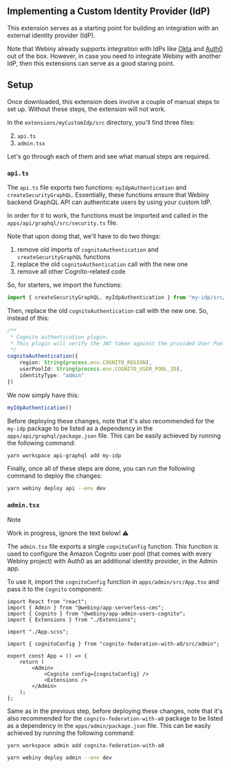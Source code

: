 ## Implementing a Custom Identity Provider (IdP)

This extension serves as a starting point for building an integration with an external identity provider (IdP). 

Note that Webiny already supports integration with IdPs like [Okta](https://www.webiny.com/docs/enterprise/okta-integration) and [Auth0](https://www.webiny.com/docs/enterprise/auth0-integration) out of the box. However, in case you need to integrate Webiny with another IdP, then this extensions can serve as a good staring point.

## Setup

Once downloaded, this extension does involve a couple of manual steps to set up. Without these steps, the extension will not work.

In the `extensions/myCustomIdp/src` directory, you'll find three files:

2. `api.ts`
3. `admin.tsx`

Let's go through each of them and see what manual steps are required.

### `api.ts`

The `api.ts` file exports two functions: `myIdpAuthentication` and `createSecurityGraphQL`. Essentially, these functions ensure that Webiny backend GraphQL API can authenticate users by using your custom IdP.

In order for it to work, the functions must be imported and called in the `apps/api/graphql/src/security.ts` file.

Note that upon doing that, we'll have to do two things:

1. remove old imports of `cognitoAuthentication` and `createSecurityGraphQL` functions
2. replace the old `cognitoAuthentication` call with the new one
3. remove all other Cognito-related code

So, for starters, we import the functions:

```ts
import { createSecurityGraphQL, myIdpAuthentication } from "my-idp/src/api";
```

Then, replace the old `cognitoAuthentication` call with the new one. So, instead of this:

```ts
/**
 * Cognito authentication plugin.
 * This plugin will verify the JWT token against the provided User Pool.
 */
cognitoAuthentication({
    region: String(process.env.COGNITO_REGION),
    userPoolId: String(process.env.COGNITO_USER_POOL_ID),
    identityType: "admin"
})
```

We now simply have this:

```ts
myIdpAuthentication()
```

Before deploying these changes, note that it's also recommended for the `my-idp` package to be listed as a dependency in the `apps/api/graphql/package.json` file. This can be easily achieved by running the following command:

```bash
yarn workspace api-graphql add my-idp 
```

Finally, once all of these steps are done, you can run the following command to deploy the changes:

```bash
yarn webiny deploy api --env dev
```

### `admin.tsx`

> [!NOTE]
> Work in progress, ignore the text below! ⚠️

The `admin.tsx` file exports a single `cognitoConfig` function. This function is used to configure the Amazon Cognito user pool (that comes with every Webiny project) with Auth0 as an additional identity provider, in the Admin app.

To use it, import the `cognitoConfig` function in `apps/admin/src/App.tsx` and pass it to the `Cognito` component:

```tsx
import React from "react";
import { Admin } from "@webiny/app-serverless-cms";
import { Cognito } from "@webiny/app-admin-users-cognito";
import { Extensions } from "./Extensions";

import "./App.scss";

import { cognitoConfig } from "cognito-federation-with-a0/src/admin";

export const App = () => {
    return (
        <Admin>
            <Cognito config={cognitoConfig} />
            <Extensions />
        </Admin>
    );
};
```

Same as in the previous step, before deploying these changes, note that it's also recommended for the `cognito-federation-with-a0` package to be listed as a  dependency in the `apps/admin/package.json` file. This can be easily achieved by running the following command:

```bash
yarn workspace admin add cognito-federation-with-a0 
```

```bash
yarn webiny deploy admin --env dev
```